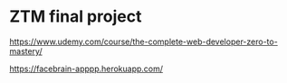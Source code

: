 # ZTM final project

https://www.udemy.com/course/the-complete-web-developer-zero-to-mastery/

https://facebrain-apppp.herokuapp.com/
